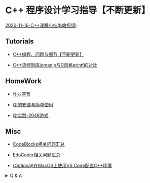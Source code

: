 # C++ 程序设计学习指导【不断更新】

[2020-11-16-C++课程小结(b站视频)](https://www.bilibili.com/video/BV1mt4y1a71t/)

## Tutorials

 * [C++编程、问题与细节【不断更新】](https://github.com/OneForward/TACpp/blob/master/tutorials/Cpp.md)
 
  * [C++流控制库iomanip与C风格printf的对比](https://github.com/OneForward/TACpp/blob/master/tutorials/CppFormat.md)


## HomeWork

* [作业答案](https://github.com/OneForward/TACpp/blob/master/tutorials/codes/README.md)

 * [Qt的安装与简单使用](https://github.com/OneForward/TACpp/blob/master/tutorials/qt-install.md)

 * [Qt实践-2048游戏](https://github.com/OneForward/TACpp/blob/master/tutorials/qt-2048-v1.md)


## Misc

 * [CodeBlocks相关问题汇总](https://github.com/OneForward/TACpp/blob/master/tutorials/CodeBlocks.md)

 * [EduCoder相关问题汇总](https://github.com/OneForward/TACpp/blob/master/tutorials/EduCoder.md)

 * [(Optional)在MacOS上使用VS Code配置C++环境](https://code.visualstudio.com/docs/cpp/config-clang-mac)




<details>
  <summary> Q & A  </summary>

### 1. 如何登陆 ftp

电脑上输入 `win` + `e` 打开资源管理器(其中win键是一个形状像“田”的键)，然后在快速访问中输入ftp地址，例如 ftp://public.sjtu.edu.cn ，之后输入账号密码即可。一般不要勾选保存密码。

![](tutorials/imgs/ftp_start.png)

![](tutorials/imgs/ftp_url.png)

### 2. 如何截图

学习截图快捷键可以让同学们更方便的截图询问助教问题。不提倡使用手机拍电脑屏幕的方式提问。

win10 上原生自带截图

- 快捷键 `Win Shift S` 
- 键盘上的 `PrtSc` 键

- 微信的 `Alt A` 
- Tim/QQ 的 `Ctrl Alt A`

### 3. 什么是文件的后缀名？

> 什么是.cpp文件啊？我在文件管理器/我在Codeblocks工程里面没有看到有.cpp文件和.h文件啊，如何查看文件后缀名呢？

在文件资源管理器中，在【查看】选项中勾选文件扩展名，就可以显示文件后缀名了。

![](tutorials/imgs/file_ext.png)

### 4. 有哪些常用的快捷键

* `Ctrl S` ： 保存
* `Ctrl A` ： 全选
* `Ctrl C` ： 复制
* `Ctrl V` ： 粘贴
* `Ctrl Z` ： 撤销
* `Ctrl Y` ： 恢复

</details>

